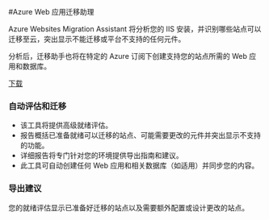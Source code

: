 <properties linkid="migration-assistant" urlDisplayName="Azure迁移助手" pageTitle="Azure迁移助手" metaKeywords="Azure迁移助手下载和安装 Azure SDK工具" description="Azure迁移助手下载和安装 Azure SDK、Azure PowerShell 和用于管理和部署的命令行工具" metaCanonical="" services="downloads" documentationCenter="downloads" title="Azure迁移助手" authors="ACom" solutions="" manager="" editor="Haifeng Liu" />
<tags ms.service="downloads"
    ms.date="11/22/2014"
    wacn.date="01/21/2016"
    />

#Azure Web 应用迁移助理
<div>
  <p>Azure Websites Migration Assistant 将分析您的 IIS 安装，并识别哪些站点可以迁移至云，突出显示不能迁移或平台不支持的任何元件。</p>
  <p>分析后，迁移助手也将在特定的 Azure 订阅下创建支持您的站点所需的 Web 应用和数据库。</p>
</div>
<div><A href="http://go.microsoft.com/?linkid=9863189&clcid=0x804">下载</A> </div>
<div>
  <h3>自动评估和迁移</h3>
  <UL>
    <LI>该工具将提供高级就绪评估。</LI>
    <LI>报告概括已准备就绪可以迁移的站点、可能需要更改的元件并突出显示不支持的功能。</LI>
    <LI>详细报告将专门针对您的环境提供导出指南和建议。</LI>
    <LI>此工具可自动创建任何 Web 应用和相关数据库（如适用）并同步您的内容。</LI>
  </UL>
</div>
<div>
  <h3>导出建议</h3>
  <p>您的就绪评估显示已准备好迁移的站点以及需要额外配置或设计更改的站点。</p>
</div>
